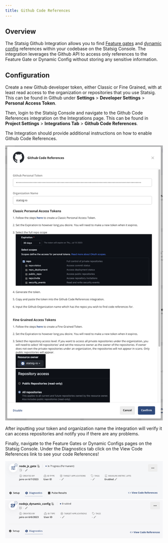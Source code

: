 ```yaml
---
title: Github Code References
---
```


## Overview

The Statsig Github Integration allows you to find [Feature gates](/feature-gates) and [dynamic config](/dynamic-config) references within your codebase on the Statsig Console. The integration leverages the Github API to access only references to the Feature Gate or Dynamic Config without storing any sensitive information.

## Configuration

Create a new Github developer token, either Classic or Fine Grained, with at least read access to the organization or repositories that you use Statsig.
This can be found in Github under **Settings** > **Developer Settings** > **Personal Access Token**.

Then, login to the Statsig Console and navigate to the Github Code References integration on the Integrations page.
This can be found in **Project Settings** > **Integrations Tab** > **Github Code References**.

The Integration should provide additional instructions on how to enable Github Code References.

![image](/static/img/github_code_references/github_integration.png)

After inputting your token and organization name the integration will verify it can access repositories and notify you if there are any problems.

Finally, navigate to the Feature Gates or Dynamic Configs pages on the Statsig Console. Under the Diagnostics tab click on the View Code References link to see your code References!

![img](/static/img/github_code_references/feature_gate_view.png) ![img](/static/img/github_code_references/dynamic_config_view.png)
